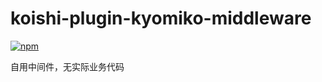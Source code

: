 # koishi-plugin-kyomiko-middleware

[![npm](https://img.shields.io/npm/v/koishi-plugin-kyomiko-middleware?style=flat-square)](https://www.npmjs.com/package/koishi-plugin-kyomiko-middleware)

自用中间件，无实际业务代码
